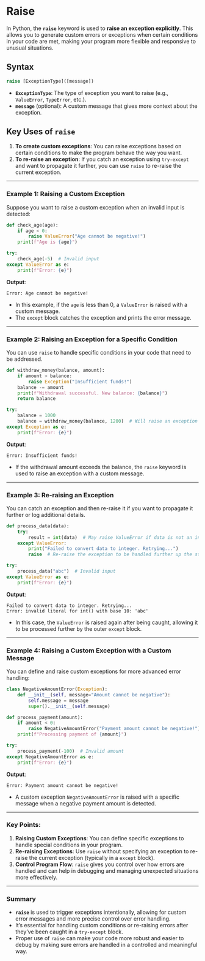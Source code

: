 # Raise

In Python, the **`raise`** keyword is used to **raise an exception explicitly**. This allows you to generate custom errors or exceptions when certain conditions in your code are met, making your program more flexible and responsive to unusual situations.

## Syntax

```python
raise [ExceptionType]([message])
```

- **`ExceptionType`**: The type of exception you want to raise (e.g., `ValueError`, `TypeError`, etc.).
- **`message`** (optional): A custom message that gives more context about the exception.

## Key Uses of `raise`

1. **To create custom exceptions**: You can raise exceptions based on certain conditions to make the program behave the way you want.
2. **To re-raise an exception**: If you catch an exception using `try-except` and want to propagate it further, you can use `raise` to re-raise the current exception.

---

### Example 1: Raising a Custom Exception

Suppose you want to raise a custom exception when an invalid input is detected:

```python
def check_age(age):
    if age < 0:
        raise ValueError("Age cannot be negative!")
    print(f"Age is {age}")

try:
    check_age(-5)  # Invalid input
except ValueError as e:
    print(f"Error: {e}")
```

**Output**:

```
Error: Age cannot be negative!
```

- In this example, if the `age` is less than 0, a `ValueError` is raised with a custom message.
- The `except` block catches the exception and prints the error message.

---

### Example 2: Raising an Exception for a Specific Condition

You can use `raise` to handle specific conditions in your code that need to be addressed.

```python
def withdraw_money(balance, amount):
    if amount > balance:
        raise Exception("Insufficient funds!")
    balance -= amount
    print(f"Withdrawal successful. New balance: {balance}")
    return balance

try:
    balance = 1000
    balance = withdraw_money(balance, 1200)  # Will raise an exception
except Exception as e:
    print(f"Error: {e}")
```

**Output**:

```
Error: Insufficient funds!
```

- If the withdrawal amount exceeds the balance, the `raise` keyword is used to raise an exception with a custom message.

---

### Example 3: Re-raising an Exception

You can catch an exception and then re-raise it if you want to propagate it further or log additional details.

```python
def process_data(data):
    try:
        result = int(data)  # May raise ValueError if data is not an integer
    except ValueError:
        print("Failed to convert data to integer. Retrying...")
        raise  # Re-raise the exception to be handled further up the stack

try:
    process_data("abc")  # Invalid input
except ValueError as e:
    print(f"Error: {e}")
```

**Output**:

```
Failed to convert data to integer. Retrying...
Error: invalid literal for int() with base 10: 'abc'
```

- In this case, the `ValueError` is raised again after being caught, allowing it to be processed further by the outer `except` block.

---

### Example 4: Raising a Custom Exception with a Custom Message

You can define and raise custom exceptions for more advanced error handling:

```python
class NegativeAmountError(Exception):
    def __init__(self, message="Amount cannot be negative"):
        self.message = message
        super().__init__(self.message)

def process_payment(amount):
    if amount < 0:
        raise NegativeAmountError("Payment amount cannot be negative!")
    print(f"Processing payment of {amount}")

try:
    process_payment(-100)  # Invalid amount
except NegativeAmountError as e:
    print(f"Error: {e}")
```

**Output**:

```
Error: Payment amount cannot be negative!
```

- A custom exception `NegativeAmountError` is raised with a specific message when a negative payment amount is detected.

---

### Key Points:

1. **Raising Custom Exceptions**: You can define specific exceptions to handle special conditions in your program.
2. **Re-raising Exceptions**: Use `raise` without specifying an exception to re-raise the current exception (typically in a `except` block).
3. **Control Program Flow**: `raise` gives you control over how errors are handled and can help in debugging and managing unexpected situations more effectively.

---

### Summary

- **`raise`** is used to trigger exceptions intentionally, allowing for custom error messages and more precise control over error handling.
- It’s essential for handling custom conditions or re-raising errors after they’ve been caught in a `try-except` block.
- Proper use of `raise` can make your code more robust and easier to debug by making sure errors are handled in a controlled and meaningful way.
